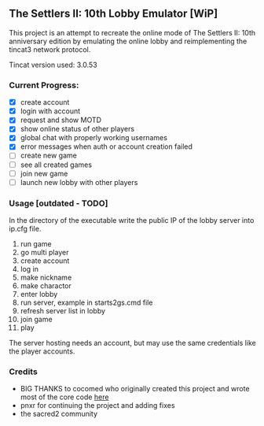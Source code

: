 ## The Settlers II: 10th Lobby Emulator [WiP]

This project is an attempt to recreate the online mode of The Settlers II: 10th anniversary edition by emulating the online lobby and reimplementing the tincat3 network protocol.

Tincat version used: 3.0.53

### Current Progress:

- [x] create account
- [x] login with account
- [x] request and show MOTD
- [x] show online status of other players
- [x] global chat with properly working usernames
- [x] error messages when auth or account creation failed
- [ ] create new game
- [ ] see all created games
- [ ] join new game
- [ ] launch new lobby with other players

### Usage [outdated - TODO]

In the directory of the executable write the public IP of the lobby server into ip.cfg file.

1. run game
2. go multi player
3. create account
4. log in
5. make nickname
6. make charactor
7. enter lobby
8. run server, example in starts2gs.cmd file
9. refresh server list in lobby
10. join game
11. play

The server hosting needs an account, but may use the same credentials like the player accounts.

### Credits

- BIG THANKS to cocomed who originally created this project and wrote most of the core code [here](http://darkmatters.org/forums/index.php?/topic/23833-network-traffic-probes-for-sacred-2-available/&do=findComment&comment=7015188)
- pnxr for continuing the project and adding fixes
- the sacred2 community

